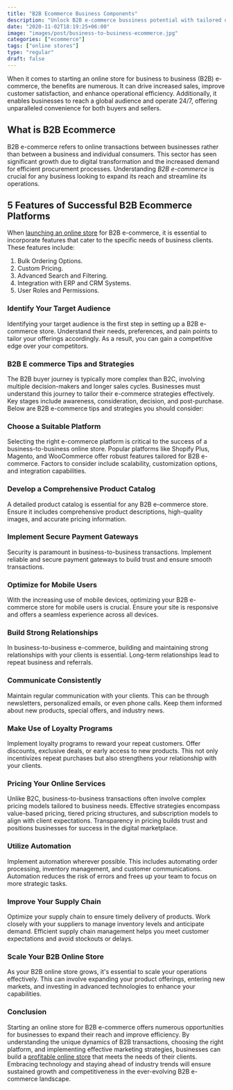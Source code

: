 ```yaml
---
title: "B2B Ecommerce Business Components"
description: "Unlock B2B e-commerce bussiness potential with tailored online store solutions, streamlining transactions and fostering collaboration."
date: "2020-11-02T18:19:25+06:00"
image: "images/post/business-to-business-ecommerce.jpg"
categories: ["ecommerce"]
tags: ["online stores"]
type: "regular"
draft: false
---
```


When it comes to starting an online store for business to business (B2B) e-commerce, the benefits are numerous. It can drive increased sales, improve customer satisfaction, and enhance operational efficiency. Additionally, it enables businesses to reach a global audience and operate 24/7, offering unparalleled convenience for both buyers and sellers.

## What is B2B Ecommerce

B2B e-commerce refers to online transactions between businesses rather than between a business and individual consumers. This sector has seen significant growth due to digital transformation and the increased demand for efficient procurement processes. Understanding _B2B e-commerce_ is crucial for any business looking to expand its reach and streamline its operations.

## 5 Features of Successful B2B Ecommerce Platforms

When [launching an online store](/blog/launch-an-ecommerce-store/) for B2B e-commerce, it is essential to incorporate features that cater to the specific needs of business clients. These features include:

1. Bulk Ordering Options.
2. Custom Pricing.
3. Advanced Search and Filtering.
4. Integration with ERP and CRM Systems.
5. User Roles and Permissions.

### Identify Your Target Audience

Identifying your target audience is the first step in setting up a B2B e-commerce store. Understand their needs, preferences, and pain points to tailor your offerings accordingly. As a result, you can gain a competitive edge over your competitors.

### B2B E commerce Tips and Strategies

The B2B buyer journey is typically more complex than B2C, involving multiple decision-makers and longer sales cycles. Businesses must understand this journey to tailor their e-commerce strategies effectively. Key stages include awareness, consideration, decision, and post-purchase. Below are B2B e-commerce tips and strategies you should consider:

### Choose a Suitable Platform

Selecting the right e-commerce platform is critical to the success of a business-to-business online store. Popular platforms like Shopify Plus, Magento, and WooCommerce offer robust features tailored for B2B e-commerce. Factors to consider include scalability, customization options, and integration capabilities.

### Develop a Comprehensive Product Catalog

A detailed product catalog is essential for any B2B e-commerce store. Ensure it includes comprehensive product descriptions, high-quality images, and accurate pricing information.

### Implement Secure Payment Gateways

Security is paramount in business-to-business transactions. Implement reliable and secure payment gateways to build trust and ensure smooth transactions.

### Optimize for Mobile Users

With the increasing use of mobile devices, optimizing your B2B e-commerce store for mobile users is crucial. Ensure your site is responsive and offers a seamless experience across all devices.

### Build Strong Relationships

In business-to-business e-commerce, building and maintaining strong relationships with your clients is essential. Long-term relationships lead to repeat business and referrals.

### Communicate Consistently

Maintain regular communication with your clients. This can be through newsletters, personalized emails, or even phone calls. Keep them informed about new products, special offers, and industry news.

### Make Use of Loyalty Programs

Implement loyalty programs to reward your repeat customers. Offer discounts, exclusive deals, or early access to new products. This not only incentivizes repeat purchases but also strengthens your relationship with your clients.

### Pricing Your Online Services

Unlike B2C, business-to-business transactions often involve complex pricing models tailored to business needs. Effective strategies encompass value-based pricing, tiered pricing structures, and subscription models to align with client expectations. Transparency in pricing builds trust and positions businesses for success in the digital marketplace.

### Utilize Automation

Implement automation wherever possible. This includes automating order processing, inventory management, and customer communications. Automation reduces the risk of errors and frees up your team to focus on more strategic tasks.

### Improve Your Supply Chain

Optimize your supply chain to ensure timely delivery of products. Work closely with your suppliers to manage inventory levels and anticipate demand. Efficient supply chain management helps you meet customer expectations and avoid stockouts or delays.

### Scale Your B2B Online Store

As your B2B online store grows, it's essential to scale your operations effectively. This can involve expanding your product offerings, entering new markets, and investing in advanced technologies to enhance your capabilities.

### Conclusion

Starting an online store for B2B e-commerce offers numerous opportunities for businesses to expand their reach and improve efficiency. By understanding the unique dynamics of B2B transactions, choosing the right platform, and implementing effective marketing strategies, businesses can build a [profitable online store](/blog/most-profitable-online-stores/) that meets the needs of their clients. Embracing technology and staying ahead of industry trends will ensure sustained growth and competitiveness in the ever-evolving B2B e-commerce landscape.
